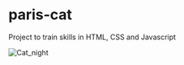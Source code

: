 # paris-cat
 Project to train skills in HTML, CSS and Javascript

![Cat_night](https://user-images.githubusercontent.com/64597723/84580155-c5a21200-adaa-11ea-9635-9793d928d25d.PNG)
